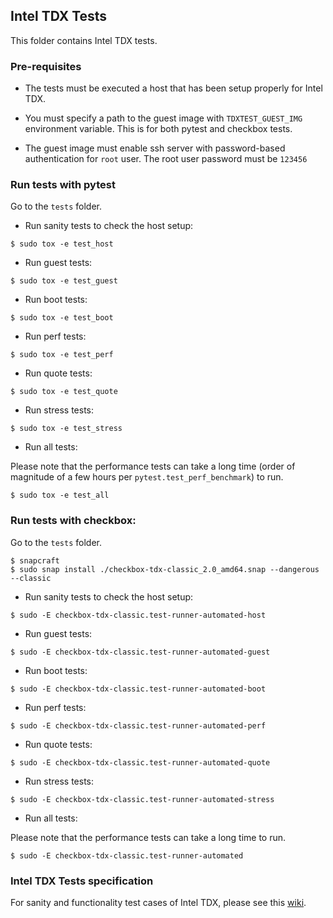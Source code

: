 ## Intel TDX Tests

This folder contains Intel TDX tests.

### Pre-requisites

- The tests must be executed a host that has been setup properly for Intel TDX.

- You must specify a path to the guest image with `TDXTEST_GUEST_IMG` environment variable.
  This is for both pytest and checkbox tests.

- The guest image must enable ssh server with password-based authentication for `root` user.
  The root user password must be `123456`

### Run tests with pytest

Go to the `tests` folder.

- Run sanity tests to check the host setup:

```
$ sudo tox -e test_host
```

- Run guest tests:

```
$ sudo tox -e test_guest
```

- Run boot tests:

```
$ sudo tox -e test_boot
```

- Run perf tests:

```
$ sudo tox -e test_perf
```

- Run quote tests:

```
$ sudo tox -e test_quote
```

- Run stress tests:

```
$ sudo tox -e test_stress
```

- Run all tests:

Please note that the performance tests can take a long time (order of magnitude of a few hours per `pytest.test_perf_benchmark`) to run.

```
$ sudo tox -e test_all
```

### Run tests with checkbox:

Go to the `tests` folder.

```
$ snapcraft
$ sudo snap install ./checkbox-tdx-classic_2.0_amd64.snap --dangerous --classic
```

- Run sanity tests to check the host setup:

```
$ sudo -E checkbox-tdx-classic.test-runner-automated-host
```

- Run guest tests:

```
$ sudo -E checkbox-tdx-classic.test-runner-automated-guest
```

- Run boot tests:

```
$ sudo -E checkbox-tdx-classic.test-runner-automated-boot
```

- Run perf tests:

```
$ sudo -E checkbox-tdx-classic.test-runner-automated-perf
```

- Run quote tests:

```
$ sudo -E checkbox-tdx-classic.test-runner-automated-quote
```

- Run stress tests:

```
$ sudo -E checkbox-tdx-classic.test-runner-automated-stress
```

- Run all tests:

Please note that the performance tests can take a long time to run.

```
$ sudo -E checkbox-tdx-classic.test-runner-automated
```


### Intel TDX Tests specification

For sanity and functionality test cases of Intel TDX, please see this [wiki](https://github.com/intel/tdx/wiki/Tests).

